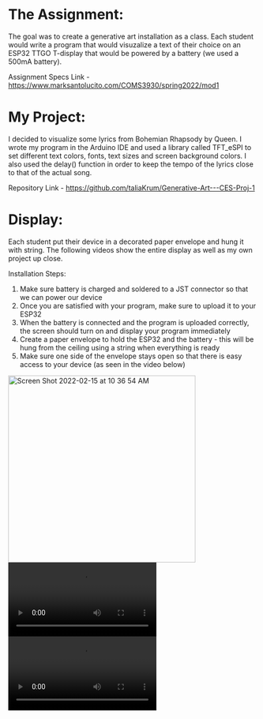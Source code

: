 # The Assignment:
The goal was to create a generative art installation as a class. Each student would write a program that would visuzalize a text of their choice on an ESP32 TTGO T-display that would be powered by a battery (we used a 500mA battery).

Assignment Specs Link - 
https://www.marksantolucito.com/COMS3930/spring2022/mod1

# My Project:
I decided to visualize some lyrics from Bohemian Rhapsody by Queen. I wrote my program in the Arduino IDE and used a library called TFT_eSPI to set different text colors, fonts, text sizes and screen background colors. I also used the delay() function in order to keep the tempo of the lyrics close to that of the actual song.

Repository Link - 
https://github.com/taliaKrum/Generative-Art---CES-Proj-1

# Display:
Each student put their device in a decorated paper envelope and hung it with string. The following videos show the entire display as well as my own project up close.

Installation Steps:
1. Make sure battery is charged and soldered to a JST connector so that we can power our device 
2. Once you are satisfied with your program, make sure to upload it to your ESP32
3. When the battery is connected and the program is uploaded correctly, the screen should turn on and display your program immediately 
4. Create a paper envelope to hold the ESP32 and the battery - this will be hung from the ceiling using a string when everything is ready
5. Make sure one side of the envelope stays open so that there is easy access to your device (as seen in the video below)
 <img width="379" alt="Screen Shot 2022-02-15 at 10 36 54 AM" src="https://user-images.githubusercontent.com/69936719/154095832-d2b7a032-d1f0-4c43-840c-f8677290ff14.png">

<video>
 <source src="https://user-images.githubusercontent.com/69936719/153727685-44e211a1-3649-47eb-a94a-efe4a415c7d8.MP4" type="video/mp4">
</video>


<video>
 <source src="https://user-images.githubusercontent.com/69936719/153727683-9aa9eafc-63d9-4af5-b73e-168081c5ab69.mp4" type="video/mp4">
</video>

